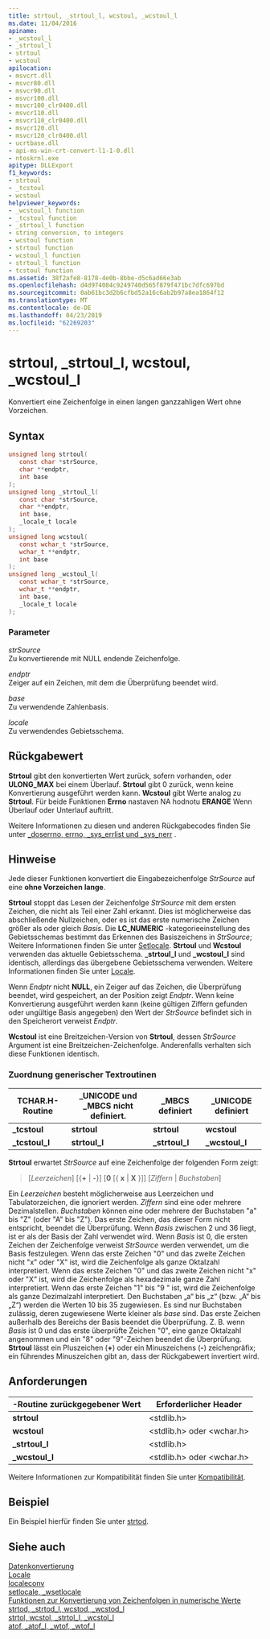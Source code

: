 ```yaml
---
title: strtoul, _strtoul_l, wcstoul, _wcstoul_l
ms.date: 11/04/2016
apiname:
- _wcstoul_l
- _strtoul_l
- strtoul
- wcstoul
apilocation:
- msvcrt.dll
- msvcr80.dll
- msvcr90.dll
- msvcr100.dll
- msvcr100_clr0400.dll
- msvcr110.dll
- msvcr110_clr0400.dll
- msvcr120.dll
- msvcr120_clr0400.dll
- ucrtbase.dll
- api-ms-win-crt-convert-l1-1-0.dll
- ntoskrnl.exe
apitype: DLLExport
f1_keywords:
- strtoul
- _tcstoul
- wcstoul
helpviewer_keywords:
- _wcstoul_l function
- _tcstoul function
- _strtoul_l function
- string conversion, to integers
- wcstoul function
- strtoul function
- wcstoul_l function
- strtoul_l function
- tcstoul function
ms.assetid: 38f2afe8-8178-4e0b-8bbe-d5c6ad66e3ab
ms.openlocfilehash: d4d974084c9249740d565f879f471bc7dfc697bd
ms.sourcegitcommit: 0ab61bc3d2b6cfbd52a16c6ab2b97a8ea1864f12
ms.translationtype: MT
ms.contentlocale: de-DE
ms.lasthandoff: 04/23/2019
ms.locfileid: "62269203"
---
```

# <a name="strtoul-strtoull-wcstoul-wcstoull"></a>strtoul, _strtoul_l, wcstoul, _wcstoul_l

Konvertiert eine Zeichenfolge in einen langen ganzzahligen Wert ohne Vorzeichen.

## <a name="syntax"></a>Syntax

```C
unsigned long strtoul(
   const char *strSource,
   char **endptr,
   int base
);
unsigned long _strtoul_l(
   const char *strSource,
   char **endptr,
   int base,
   _locale_t locale
);
unsigned long wcstoul(
   const wchar_t *strSource,
   wchar_t **endptr,
   int base
);
unsigned long _wcstoul_l(
   const wchar_t *strSource,
   wchar_t **endptr,
   int base,
   _locale_t locale
);
```

### <a name="parameters"></a>Parameter

*strSource*<br/>
Zu konvertierende mit NULL endende Zeichenfolge.

*endptr*<br/>
Zeiger auf ein Zeichen, mit dem die Überprüfung beendet wird.

*base*<br/>
Zu verwendende Zahlenbasis.

*locale*<br/>
Zu verwendendes Gebietsschema.

## <a name="return-value"></a>Rückgabewert

**Strtoul** gibt den konvertierten Wert zurück, sofern vorhanden, oder **ULONG_MAX** bei einem Überlauf. **Strtoul** gibt 0 zurück, wenn keine Konvertierung ausgeführt werden kann. **Wcstoul** gibt Werte analog zu **Strtoul**. Für beide Funktionen **Errno** nastaven NA hodnotu **ERANGE** Wenn Überlauf oder Unterlauf auftritt.

Weitere Informationen zu diesen und anderen Rückgabecodes finden Sie unter [_doserrno, errno, _sys_errlist und _sys_nerr](../../c-runtime-library/errno-doserrno-sys-errlist-and-sys-nerr.md) .

## <a name="remarks"></a>Hinweise

Jede dieser Funktionen konvertiert die Eingabezeichenfolge *StrSource* auf eine **ohne Vorzeichen** **lange**.

**Strtoul** stoppt das Lesen der Zeichenfolge *StrSource* mit dem ersten Zeichen, die nicht als Teil einer Zahl erkannt. Dies ist möglicherweise das abschließende Nullzeichen, oder es ist das erste numerische Zeichen größer als oder gleich *Basis*. Die **LC_NUMERIC** -kategorieeinstellung des Gebietsschemas bestimmt das Erkennen des Basiszeichens in *StrSource*; Weitere Informationen finden Sie unter [Setlocale](setlocale-wsetlocale.md). **Strtoul** und **Wcstoul** verwenden das aktuelle Gebietsschema. **_strtoul_l** und **_wcstoul_l** sind identisch, allerdings das übergebene Gebietsschema verwenden. Weitere Informationen finden Sie unter [Locale](../../c-runtime-library/locale.md).

Wenn *Endptr* nicht **NULL**, ein Zeiger auf das Zeichen, die Überprüfung beendet, wird gespeichert, an der Position zeigt *Endptr*. Wenn keine Konvertierung ausgeführt werden kann (keine gültigen Ziffern gefunden oder ungültige Basis angegeben) den Wert der *StrSource* befindet sich in den Speicherort verweist *Endptr*.

**Wcstoul** ist eine Breitzeichen-Version von **Strtoul**, dessen *StrSource* Argument ist eine Breitzeichen-Zeichenfolge. Anderenfalls verhalten sich diese Funktionen identisch.

### <a name="generic-text-routine-mappings"></a>Zuordnung generischer Textroutinen

|TCHAR.H-Routine|_UNICODE und _MBCS nicht definiert.|_MBCS definiert|_UNICODE definiert|
|---------------------|------------------------------------|--------------------|-----------------------|
|**_tcstoul**|**strtoul**|**strtoul**|**wcstoul**|
|**_tcstoul_l**|**strtoul_l**|**_strtoul_l**|**_wcstoul_l**|

**Strtoul** erwartet *StrSource* auf eine Zeichenfolge der folgenden Form zeigt:

> [*Leerzeichen*] [{**+** &#124; **-**}] [**0** [{ **x** &#124; **X** }]] [*Ziffern* &#124; *Buchstaben*]  

Ein *Leerzeichen* besteht möglicherweise aus Leerzeichen und Tabulatorzeichen, die ignoriert werden. *Ziffern* sind eine oder mehrere Dezimalstellen. *Buchstaben* können eine oder mehrere der Buchstaben "a" bis "Z" (oder "A" bis "Z"). Das erste Zeichen, das dieser Form nicht entspricht, beendet die Überprüfung. Wenn *Basis* zwischen 2 und 36 liegt, ist er als der Basis der Zahl verwendet wird. Wenn *Basis* ist 0, die ersten Zeichen der Zeichenfolge verweist *StrSource* werden verwendet, um die Basis festzulegen. Wenn das erste Zeichen "0" und das zweite Zeichen nicht "x" oder "X" ist, wird die Zeichenfolge als ganze Oktalzahl interpretiert. Wenn das erste Zeichen "0" und das zweite Zeichen nicht "x" oder "X" ist, wird die Zeichenfolge als hexadezimale ganze Zahl interpretiert. Wenn das erste Zeichen "1" bis "9 " ist, wird die Zeichenfolge als ganze Dezimalzahl interpretiert. Den Buchstaben „a“ bis „z“ (bzw. „A“ bis „Z“) werden die Werten 10 bis 35 zugewiesen. Es sind nur Buchstaben zulässig, deren zugewiesene Werte kleiner als *base* sind. Das erste Zeichen außerhalb des Bereichs der Basis beendet die Überprüfung. Z. B. wenn *Basis* ist 0 und das erste überprüfte Zeichen "0", eine ganze Oktalzahl angenommen und ein "8" oder "9"-Zeichen beendet die Überprüfung. **Strtoul** lässt ein Pluszeichen (**+**) oder ein Minuszeichens (**-**) zeichenpräfix; ein führendes Minuszeichen gibt an, dass der Rückgabewert invertiert wird.

## <a name="requirements"></a>Anforderungen

|-Routine zurückgegebener Wert|Erforderlicher Header|
|-------------|---------------------|
|**strtoul**|\<stdlib.h>|
|**wcstoul**|\<stdlib.h> oder \<wchar.h>|
|**_strtoul_l**|\<stdlib.h>|
|**_wcstoul_l**|\<stdlib.h> oder \<wchar.h>|

Weitere Informationen zur Kompatibilität finden Sie unter [Kompatibilität](../../c-runtime-library/compatibility.md).

## <a name="example"></a>Beispiel

Ein Beispiel hierfür finden Sie unter [strtod](strtod-strtod-l-wcstod-wcstod-l.md).

## <a name="see-also"></a>Siehe auch

[Datenkonvertierung](../../c-runtime-library/data-conversion.md)<br/>
[Locale](../../c-runtime-library/locale.md)<br/>
[localeconv](localeconv.md)<br/>
[setlocale, _wsetlocale](setlocale-wsetlocale.md)<br/>
[Funktionen zur Konvertierung von Zeichenfolgen in numerische Werte](../../c-runtime-library/string-to-numeric-value-functions.md)<br/>
[strtod, _strtod_l, wcstod, _wcstod_l](strtod-strtod-l-wcstod-wcstod-l.md)<br/>
[strtol, wcstol, _strtol_l, _wcstol_l](strtol-wcstol-strtol-l-wcstol-l.md)<br/>
[atof, _atof_l, _wtof, _wtof_l](atof-atof-l-wtof-wtof-l.md)<br/>
